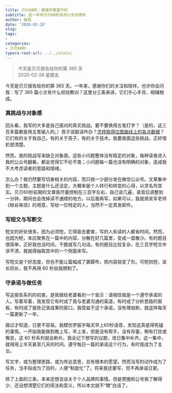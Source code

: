 ```yaml
---
title: 贝贝60秒：哪里好哪里不好
subtitle: 这一年写贝贝60秒系列小文的得失
author: 曲政
date: '2020-02-28'
slug: 
tags:
- 
categories:
- 贝贝60秒
typora-root-url: ../../static
---
```

> 今天是贝贝报告给你的第 365 天   
> 2020-02-28 星期五 

今天是贝贝报告给你的第 365 天。一年来，感谢你们的关注和陪伴。也许你会问我：写了 365 篇小文有什么经验教训？这里分三条来讲，它们手心手背，相辅相成。

### 真挑战与对象感

回头看，我写的大多是自己面对的真实挑战。要不要换用五笔打字？（是的，这三百多篇都是用五笔输入的。）孩子说脏话咋办？[怎样取得位图曲线上的各点数据](https://mp.weixin.qq.com/s/bAhpcFNdFOLhhapKRivkPg)？它们有的关于我自己，有的关于孩子，有的关于技术。我要直面这些挑战，正好借机想清楚。

然而，我的挑战写来缺乏对象感。这些小问题整体没有稳定的对象，每种读者进入我的公众号翻看，都会觉得它不伦不类；小问题每一篇也没有明确的对象，造成我不大考虑读者的思路和情绪。

怎么办？我仍然要写切身相关的内容，而只挑一少部分发在微信公众号。文章集中到一个主题，主题是什么还没定，大概率是个人转行和转变的心得，以求名符其实。贝贝60秒前期的文章我尽量控制在三百字左右，自己读几遍，录音后调整到一分钟，期间也会改掉读不通顺的地方。以后我再写，如果可以，我就用吴军老师《硅谷来信》的用意，写给一位特定的人，当然不一定真发邮件。

### 写短文与写断文

短文的好处很多。因为必须短，它得直击要害，写的人和读的人都省时间。然而，也因为短，本应聚焦在一篇中的内容，分散在好几篇里，变成一盘散沙。有的题目很简单，正好我也没时间，干脆就写几句话。有的题目比较复杂，在三百字短文中讲不清，我就得抽取其中的一个侧面来写。

写短文是个好态度，但也不能让篇幅成了裹脚布，把内容扭变了形。可短则短，该长则长，我不再用 60 秒自我限制了。

### 守承诺与做任务

写这报告系列的初衷，是我做给老婆看的一个宣示：请相信我是一个遵守承诺的人。写着写着，我发现它有时成了我与老婆沟通的渠道，有时成了分析思路的案板，有时成了报告记录成果的窗口。我受益于这个承诺，没有理由断，就这样每天一篇更新了一年。

做过才知道，日更不容易。我模仿罗振宇每天早上60秒语音，发现这真是得死磕的事情。一开始我能做到晚上写，早上发，但是没有帮手，没有存量，稍有打扰或懈怠，这 60 秒系列就会断片。我会记下想写的议题，改日集中补齐。这一集中，就得用上半天甚至几天的时间。遵守每日一篇的承诺这个行为，有时竟成为了主业。

写文字，或为整理思路，或为传达意思，总有根本的愿望。然而当写的动作成为了任务，当手段成为了目的，人便“制度化”了。将来我还要写，但不再承诺日更。

除了上面的三条，本来还想谈谈关于个人品牌的事情。但是票圈和公号我了解得少，还没想清楚它们的用法和意义，所以本文就不“瞎”白话了。
